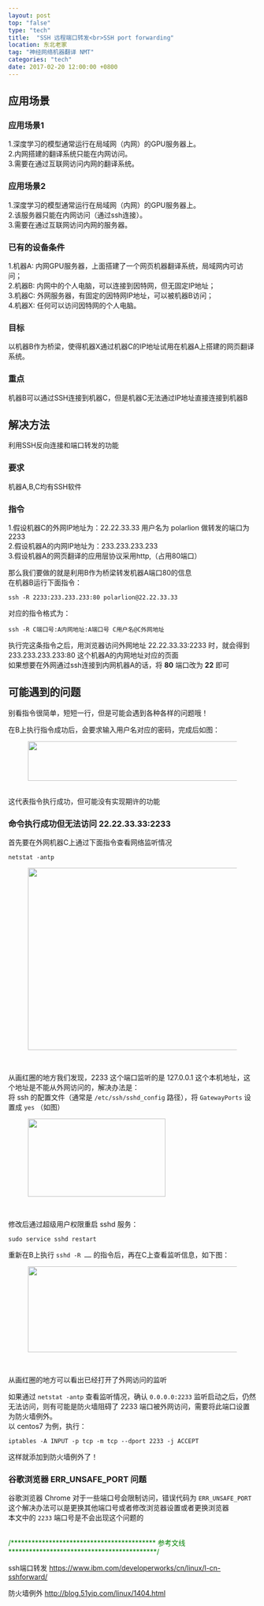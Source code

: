 ```yaml
---
layout: post
top: "false"
type: "tech"
title:  "SSH 远程端口转发<br>SSH port forwarding"
location: 东北老家
tag: "神经网络机器翻译 NMT"
categories: "tech"
date: 2017-02-20 12:00:00 +0800
---
```


## 应用场景

### 应用场景1
1.深度学习的模型通常运行在局域网（内网）的GPU服务器上。  
2.内网搭建的翻译系统只能在内网访问。  
3.需要在通过互联网访问内网的翻译系统。  

### 应用场景2
1.深度学习的模型通常运行在局域网（内网）的GPU服务器上。  
2.该服务器只能在内网访问（通过ssh连接）。  
3.需要在通过互联网访问内网的服务器。 


### 已有的设备条件
1.机器A: 内网GPU服务器，上面搭建了一个网页机器翻译系统，局域网内可访问；  
2.机器B: 内网中的个人电脑，可以连接到因特网，但无固定IP地址；  
3.机器C: 外网服务器，有固定的因特网IP地址，可以被机器B访问；  
4.机器X: 任何可以访问因特网的个人电脑。  

### 目标
以机器B作为桥梁，使得机器X通过机器C的IP地址试用在机器A上搭建的网页翻译系统。

### 重点
机器B可以通过SSH连接到机器C，但是机器C无法通过IP地址直接连接到机器B

## 解决方法
利用SSH反向连接和端口转发的功能  

### 要求
机器A,B,C均有SSH软件  

### 指令
1.假设机器C的外网IP地址为：22.22.33.33   用户名为 polarlion  做转发的端口为 2233  
2.假设机器A的内网IP地址为：233.233.233.233  
3.假设机器A的网页翻译的应用层协议采用http,（占用80端口）  

那么我们要做的就是利用B作为桥梁转发机器A端口80的信息  
在机器B运行下面指令：  

	ssh -R 2233:233.233.233:80 polarlion@22.22.33.33

对应的指令格式为：

	ssh -R C端口号:A内网地址:A端口号 C用户名@C外网地址

执行完这条指令之后，用浏览器访问外网地址 22.22.33.33:2233 时，就会得到 233.233.233.233:80 这个机器A的内网地址对应的页面  
如果想要在外网通过ssh连接到内网机器A的话，将 **80** 端口改为 **22** 即可


## 可能遇到的问题
别看指令很简单，短短一行，但是可能会遇到各种各样的问题哦！


在B上执行指令成功后，会要求输入用户名对应的密码，完成后如图：  

<figure align="left">
<img src="{{ site.baseurl }}/images/20170220a/1.jpg" align="middle"  width="635" height="80" />  
</figure >
<br />
这代表指令执行成功，但可能没有实现期许的功能

### 命令执行成功但无法访问 22.22.33.33:2233

首先要在外网机器C上通过下面指令查看网络监听情况

	netstat -antp


<figure align="left">
<img src="{{ site.baseurl }}/images/20170220a/2.jpg" align="middle"  width="882" height="369" />  
</figure >
<br />

从画红圈的地方我们发现，2233 这个端口监听的是 127.0.0.1 这个本机地址，这个地址是不能从外网访问的，解决办法是：  
将 ssh 的配置文件（通常是 `/etc/ssh/sshd_config` 路径），将 `GatewayPorts` 设置成 `yes` （如图）

<figure align="left">
<img src="{{ site.baseurl }}/images/20170220a/3.jpg" align="middle"  width="279" height="158" />  
</figure >
<br />

修改后通过超级用户权限重启 sshd 服务：

	sudo service sshd restart

重新在B上执行 `sshd -R ……` 的指令后，再在C上查看监听信息，如下图：

<figure align="left">
<img src="{{ site.baseurl }}/images/20170220a/4.jpg" align="middle"  width="895" height="174" />  
</figure >
<br />

从画红圈的地方可以看出已经打开了外网访问的监听


如果通过 `netstat -antp` 查看监听情况，确认 `0.0.0.0:2233` 监听启动之后，仍然无法访问，则有可能是防火墙阻碍了 2233 端口被外网访问，需要将此端口设置为防火墙例外。  
以 centos7 为例，执行：

	iptables -A INPUT -p tcp -m tcp --dport 2233 -j ACCEPT

这样就添加到防火墙例外了！


### 谷歌浏览器 ERR_UNSAFE_PORT 问题

谷歌浏览器 Chrome 对于一些端口号会限制访问，错误代码为 `ERR_UNSAFE_PORT`  
这个解决办法可以是更换其他端口号或者修改浏览器设置或者更换浏览器  
本文中的 `2233` 端口号是不会出现这个问题的  



<br /><font color="green">/******************************************  参考文线  *******************************************/</font><br />

  
ssh端口转发 <a href="https://www.ibm.com/developerworks/cn/linux/l-cn-sshforward">https://www.ibm.com/developerworks/cn/linux/l-cn-sshforward/</a>

防火墙例外 <a href="http://blog.51yip.com/linux/1404.html">http://blog.51yip.com/linux/1404.html</a>



